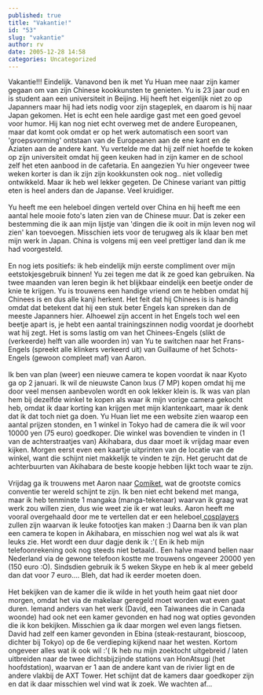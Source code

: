 ```yaml
---
published: true
title: "Vakantie!"
id: "53"
slug: "vakantie"
author: rv
date: 2005-12-28 14:58
categories: Uncategorized
---
```

Vakantie!!! Eindelijk. Vanavond ben ik met Yu Huan mee naar zijn kamer gegaan om van zijn Chinese kookkunsten te genieten. Yu is 23 jaar oud en is student aan een universiteit in Beijing. Hij heeft het eigenlijk niet zo op Japanners maar hij had iets nodig voor zijn stageplek, en daarom is hij naar Japan gekomen. Het is echt een hele aardige gast met een goed gevoel voor humor. Hij kan nog niet echt overweg met de andere Europeanen, maar dat komt ook omdat er op het werk automatisch een soort van 'groepsvorming' ontstaan van de Europeanen aan de ene kant en de Aziaten aan de andere kant. Yu vertelde me dat hij zelf niet hoefde te koken op zijn universiteit omdat hij geen keuken had in zijn kamer en de school zelf het eten aanbood in de cafetaria. En aangezien Yu hier ongeveer twee weken korter is dan ik zijn zijn kookkunsten ook nog.. niet volledig ontwikkeld. Maar ik heb wel lekker gegeten. De Chinese variant van pittig eten is heel anders dan de Japanse. Veel kruidiger.<br /><br />Yu heeft me een heleboel dingen verteld over China en hij heeft me een aantal hele mooie foto's laten zien van de Chinese muur. Dat is zeker een bestemming die ik aan mijn lijstje van 'dingen die ik ooit in mijn leven nog wil zien' kan toevoegen. Misschien iets voor de terugweg als ik klaar ben met mijn werk in Japan. China is volgens mij een veel prettiger land dan ik me had voorgesteld.<br /><br />En nog iets positiefs: ik heb eindelijk mijn eerste compliment over mijn eetstokjesgebruik binnen! Yu zei tegen me dat ik ze goed kan gebruiken. Na twee maanden van leren begin ik het blijkbaar eindelijk een beetje onder de knie te krijgen. Yu is trouwens een handige vriend om te hebben omdat hij Chinees is en dus alle kanji herkent. Het feit dat hij Chinees is is handig omdat dat betekent dat hij een stuk beter Engels kan spreken dan de meeste Japanners hier. Alhoewel zijn accent in het Engels toch wel een beetje apart is, je hebt een aantal trainingszinnen nodig voordat je doorhebt wat hij zegt. Het is soms lastig om van het Chinees-Engels (slikt de (verkeerde) helft van alle woorden in) van Yu te switchen naar het Frans-Engels (spreekt alle klinkers verkeerd uit) van Guillaume of het Schots-Engels (gewoon compleet maf) van Aaron.<br /><br />Ik ben van plan (weer) een nieuwe camera te kopen voordat ik naar Kyoto ga op 2 januari. Ik wil de nieuwste Canon Ixus (7 MP) kopen omdat hij me door veel mensen aanbevolen wordt en ook lekker klein is. Ik was van plan hem bij dezelfde winkel te kopen als waar ik mijn vorige camera gekocht heb, omdat ik daar korting kan krijgen met mijn klantenkaart, maar ik denk dat ik dat toch niet ga doen. Yu Huan liet me een website zien waarop een aantal prijzen stonden, en 1 winkel in Tokyo had de camera die ik wil voor 10000 yen (75 euro) goedkoper. Die winkel was bovendien te vinden in (1 van de achterstraatjes van) Akihabara, dus daar moet ik vrijdag maar even kijken. Morgen eerst even een kaartje uitprinten van de locatie van de winkel, want die schijnt niet makkelijk te vinden te zijn. Het gerucht dat de achterbuurten van Akihabara de beste koopje hebben lijkt toch waar te zijn.<br /><br />Vrijdag ga ik trouwens met Aaron naar <a href="https://en.wikipedia.org/wiki/Comiket">Comiket</a>, wat de grootste comics conventie ter wereld schijnt te zijn. Ik ben niet echt bekend met manga, maar ik heb tenminste 1 mangaka (manga-tekenaar) waarvan ik graag wat werk zou willen zien, dus wie weet zie ik er wat leuks. Aaron heeft me vooral overgehaald door me te vertellen dat er een heleboel<a href="https://en.wikipedia.org/wiki/Cosplay"> cosplayers</a>  zullen zijn waarvan ik leuke fotootjes kan maken :) Daarna ben ik van plan een camera te kopen in Akihabara, en misschien nog wel wat als ik wat leuks zie. Het wordt een duur dagje denk ik :'( En ik heb mijn telefoonrekening ook nog steeds niet betaald.. Een halve maand bellen naar Nederland via de gewone telefoon kostte me trouwens ongeveer 20000 yen (150 euro :O). Sindsdien gebruik ik 5 weken Skype en heb ik al meer gebeld dan dat voor 7 euro.... Bleh, dat had ik eerder moeten doen.<br /><br />Het bekijken van de kamer die ik wilde in het youth heim gaat niet door morgen, omdat het via de makelaar geregeld moet worden wat even gaat duren. Iemand anders van het werk (David, een Taiwanees die in Canada woonde) had ook net een kamer gevonden en had nog wat opties gevonden die ik kon bekijken. Misschien ga ik daar morgen wel even langs fietsen. David had zelf een kamer gevonden in Ebina (steak-restaurant, bioscoop, dichter bij Tokyo) op de 6e verdieping kijkend naar het westen. Kortom ongeveer alles wat ik ook wil :'( Ik heb nu mijn zoektocht uitgebreid / laten uitbreiden naar de twee dichtsbijzijnde stations van HonAtsugi (het hoofdstation), waarvan er 1 aan de andere kant van de rivier ligt en de andere vlakbij de AXT Tower. Het schijnt dat de kamers daar goedkoper zijn en dat ik daar misschien wel vind wat ik zoek. We wachten af...